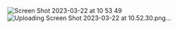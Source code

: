 
![Screen Shot 2023-03-22 at 10 53 49](https://user-images.githubusercontent.com/77697719/226841038-e103af50-af61-466f-983c-16fda5525fbb.png)
![Uploading Screen Shot 2023-03-22 at 10.52.30.png…]() 
